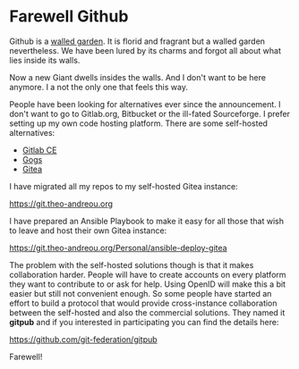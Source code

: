# Farewell Github

Github is a [walled garden](https://en.wikipedia.org/wiki/Closed_platform). It is florid and fragrant but a walled garden nevertheless. We have been lured by its charms and forgot all about what lies inside its walls.

Now a new Giant dwells insides the walls. And I don't want to be here anymore. I a not the only one that feels this way.

People have been looking for alternatives ever since the announcement. I don't want to go to Gitlab.org, Bitbucket or the ill-fated Sourceforge. I prefer setting up my own code hosting platform. There are some self-hosted alternatives:

* [Gitlab CE](https://gitlab.com/gitlab-org/gitlab-ce)
* [Gogs](https://gogs.io/)
* [Gitea](https://gitea.io)

I have migrated all my repos to my self-hosted Gitea instance:

https://git.theo-andreou.org

I have prepared an Ansible Playbook to make it easy for all those that wish to leave and host their own Gitea instance:

https://git.theo-andreou.org/Personal/ansible-deploy-gitea

The problem with the self-hosted solutions though is that it makes collaboration harder. People will have to create accounts on every platform they want to contribute to or ask for help. Using OpenID will make this a bit easier but still not convenient enough. So some people have started an effort to build a protocol that would provide cross-instance collaboration between the self-hosted and also the commercial solutions. They named it **gitpub** and if you interested in participating you can find the details here:

https://github.com/git-federation/gitpub

Farewell!
